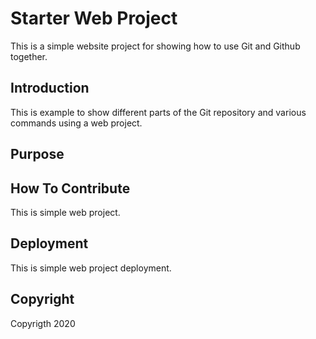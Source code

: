 # Starter Web Project

This is a simple website project for showing how to use Git and Github together.

## Introduction

This is example to show different parts of the Git repository and various commands using a web project.

## Purpose

## How To Contribute

This is simple web project.

## Deployment

This is simple web project deployment.

## Copyright

Copyrigth 2020